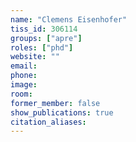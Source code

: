 ```yaml
---
name: "Clemens Eisenhofer"
tiss_id: 306114
groups: ["apre"]
roles: ["phd"]
website: ""
email:
phone:
image:
room:
former_member: false
show_publications: true
citation_aliases:
---
```


<!--
Your custom content goes here.
-->